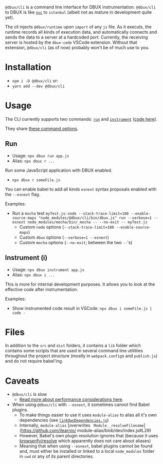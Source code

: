 `@dbux/cli` is a command line interface for DBUX instrumentation.
`@dbux/cli` to DBUX is like [`nyc`](https://github.com/istanbuljs/nyc) to `istanbul` (albeit not as mature in development quite yet).

The cli injects `@dbux/runtime` upon `import` of any `js` file. As it executs, the runtime records all kinds of execution data, and automatically connects and sends the data to a server at a hardcoded port. Currently, the receiving server is hosted by the `dbux-code` VSCode extension. Without that extension, `@dbux/cli` (as of now) probably won't be of much use to you.

# Installation

* `npm i -D @dbux/cli` or:
* `yarn add --dev @dbux/cli`


# Usage
The CLI currently supports two commands: [`run`](#run) and [`instrument`](#instrument) ([code here](src/commands)).

They share [these command options](src/util/commandCommons.js).

## Run

* Usage: `npx dbux run app.js`
* Alias: `npx dbux r ...`

Run some JavaScript application with DBUX enabled.

* `npx dbux r someFile.js`

You can enable babel to add all kinds `esnext` syntax proposals enabled with the `--esnext` flag.

Examples:

* Run a `mocha` test `myTest.js`: `node --stack-trace-limit=100 --enable-source-maps "node_modules/@dbux/cli/bin/dbux.js" run --verbose=1 --esnext node_modules/mocha/bin/_mocha -- --no-exit -- myTest.js`
   * Custom `node` options (`--stack-trace-limit=100 --enable-source-maps`)
   * Custom `dbux` options (`--verbose=1 --esnext`)
   * Custom `mocha` options (`--no-exit`; between the two `--`'s)

## Instrument (i)

* Usage: `npx dbux instrument app.js`
* Alias: `npx dbux i ...`

This is more for internal development purposes. It allows you to look at the effective code after instrumentation.

Examples:

* Show instrumented code result in VSCode: `npx dbux i someFile.js | code -`



# Files

In addition to the `src` and `dist` folders, it contains a `lib` folder which contains some scripts that are used in several command line utilitiies throughout the project structure (mostly in `webpack.config`s and `publish.js`) and do not require babel'ing.


# Caveats

* `@dbux/cli` is slow
   * [Read more about performance considerations here](https://github.com/Domiii/dbux/tree/master/#performance).
* When using `@dbux/cli` with `--esnext`, it sometimes cannot find Babel plugins.
   * To make things easier to use it uses `module-alias` to alias all it's own dependencies (see [`linkOwnDependencies.js`](src/linkOwnDependencies.js))
   * Internally, `module-alias` [overwrites ` Module._resolveFilename`](https://github.com/ilearnio/ module-alias/blob/dev/index.js#L29)
   * However, Babel's own plugin resolution ignores that (because it uses [browserify/resolve](https://github.com/browserify/resolve/blob/master/lib/sync.js#L95) which apparently does not care about aliases)
   * Meaning that when using `--esnext`, babel plugins cannot be found and, must either be installed or linked to a local `node_modules` folder in `cwd` or any of its parent directories.